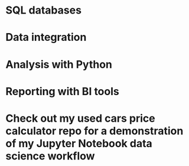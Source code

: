 # SQL databases
# Data integration 
# Analysis with Python
# Reporting with BI tools
# Check out my used cars price calculator repo for a demonstration of my Jupyter Notebook data science workflow

<!---
bigarnold/bigarnold is a ✨ special ✨ repository because its `README.md` (this file) appears on your GitHub profile.
You can click the Preview link to take a look at your changes.
--->
